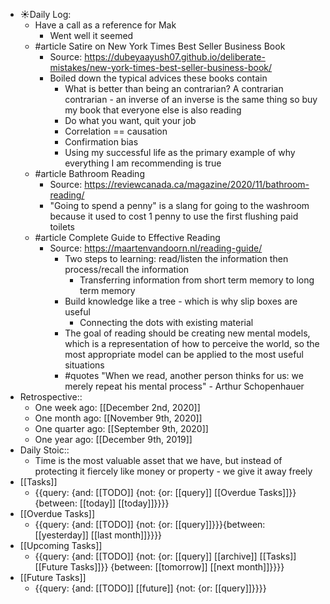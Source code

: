 - ☀️Daily Log:
    - Have a call as a reference for Mak
        - Went well it seemed
    - #article Satire on New York Times Best Seller Business Book
        - Source: https://dubeyaayush07.github.io/deliberate-mistakes/new-york-times-best-seller-business-book/
        - Boiled down the typical advices these books contain
            - What is better than being an contrarian? A contrarian contrarian - an inverse of an inverse is the same thing so buy my book that everyone else is also reading
            - Do what you want, quit your job
            - Correlation == causation
            - Confirmation bias
            - Using my successful life as the primary example of why everything I am recommending is true
    - #article Bathroom Reading
        - Source: https://reviewcanada.ca/magazine/2020/11/bathroom-reading/
        - "Going to spend a penny" is a slang for going to the washroom because it used to cost 1 penny to use the first flushing paid toilets
    - #article Complete Guide to Effective Reading
        - Source: https://maartenvandoorn.nl/reading-guide/
            - Two steps to learning: read/listen the information then process/recall the information
                - Transferring information from short term memory to long term memory
            - Build knowledge like a tree - which is why slip boxes are useful
                - Connecting the dots with existing material
            - The goal of reading should be creating new mental models, which is a representation of how to perceive the world, so the most appropriate model can be applied to the most useful situations
            - #quotes "When we read, another person thinks for us: we merely repeat his mental process" - Arthur Schopenhauer
- Retrospective::
    - One week ago: [[December 2nd, 2020]]
    - One month ago: [[November 9th, 2020]]
    - One quarter ago: [[September 9th, 2020]]
    - One year ago: [[December 9th, 2019]]
- Daily Stoic::
    - Time is the most valuable asset that we have, but instead of protecting it fiercely like money or property - we give it away freely
- [[Tasks]]
    - {{query: {and: [[TODO]] {not: {or: [[query]] [[Overdue Tasks]]}} {between: [[today]] [[today]]}}}}
- [[Overdue Tasks]]
    - {{query: {and: [[TODO]] {not: {or: [[query]]}}}{between: [[yesterday]] [[last month]]}}}}
- [[Upcoming Tasks]]
    - {{query: {and: [[TODO]] {not: {or: [[query]] [[archive]] [[Tasks]] [[Future Tasks]]}} {between: [[tomorrow]] [[next month]]}}}}
- [[Future Tasks]]
    - {{query: {and: [[TODO]] [[future]] {not: {or: [[query]]}}}}
